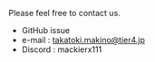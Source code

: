 Please feel free to contact us.

- GitHub issue
- e-mail : takatoki.makino@tier4.jp
- Discord : mackierx111